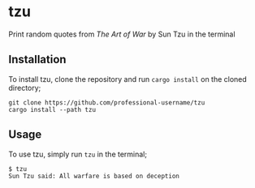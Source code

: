 # tzu
Print random quotes from _The Art of War_ by Sun Tzu in the terminal

## Installation
To install tzu, clone the repository and run `cargo install` on the cloned directory;
```
git clone https://github.com/professional-username/tzu
cargo install --path tzu
```

## Usage
To use tzu, simply run `tzu` in the terminal;
```
$ tzu
Sun Tzu said: All warfare is based on deception
```
